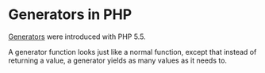 Generators in PHP
=====================

[Generators](http://php.net/manual/en/language.generators.syntax.php) were introduced with PHP 5.5.

A generator function looks just like a normal function, except that instead of returning a value, a generator yields as many values as it needs to.
